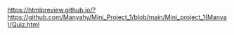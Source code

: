 https://htmlpreview.github.io/?https://github.com/Manyahy/Mini_Project_1/blob/main/Mini_project_1(Manya)/Quiz.html
